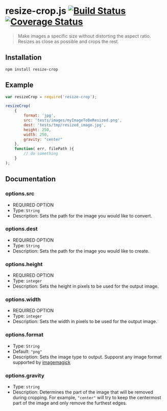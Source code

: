 # resize-crop.js [![Build Status](https://travis-ci.org/traviswimer/resize-crop.js.png?branch=master)](https://travis-ci.org/traviswimer/resize-crop.js) [![Coverage Status](https://coveralls.io/repos/traviswimer/resize-crop.js/badge.png)](https://coveralls.io/r/traviswimer/resize-crop.js)

> Make images a specific size without distorting the aspect ratio. Resizes as close as possible and crops the rest.

## Installation

```shell
npm install resize-crop
```

## Example

```javascript
var resizeCrop = require('resize-crop');

resizeCrop(
	{
		format: 'jpg',
		src: 'tests/images/myImageToBeResized.png',
		dest: 'tests/tmp/resized_image.jpg',
		height: 250,
		width: 250,
		gravity: "center"
	}, 
	function( err, filePath ){
		// do something
	}
);
```

## Documentation


### options.src

* REQUIRED OPTION
* Type: `String`
* Description: Sets the path for the image you would like to convert.

### options.dest

* REQUIRED OPTION
* Type: `String`
* Description: Sets the path for the image you would like to create.

### options.height

* REQUIRED OPTION
* Type: `integer`
* Description: Sets the height in pixels to be used for the output image.

### options.width

* REQUIRED OPTION
* Type: `integer`
* Description: Sets the width in pixels to be used for the output image.

### options.format

* Type: `String`
* Default: `"png"`
* Description: Sets the image type to output. Supporst any image format supported by [imagemagick](https://github.com/rsms/node-imagemagick)

### options.gravity

* Type: `string`
* Description: Determines the part of the image that will be removed during cropping. For example, `"center"` will try to keep the centermost part of the image and only remove the furthest edges.
